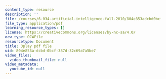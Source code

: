 ```yaml
---
content_type: resource
description: ''
file: /courses/6-034-artificial-intelligence-fall-2010/804e853adcbd0bcf387d32c69a7a5be7_sh3EPjhhd40.pdf
file_type: application/pdf
learning_resource_types: []
license: https://creativecommons.org/licenses/by-nc-sa/4.0/
ocw_type: OCWFile
resourcetype: Document
title: 3play pdf file
uid: 804e853a-dcbd-0bcf-387d-32c69a7a5be7
video_files:
  video_thumbnail_file: null
video_metadata:
  youtube_id: null
---
```

